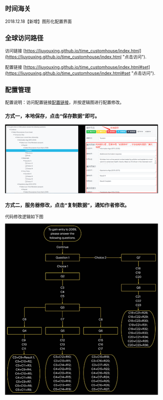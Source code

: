 
## 时间海关

2018.12.18【新增】图形化配置界面

## 全球访问路径

访问链接 [https://liuyouxing.github.io/time_customhouse/index.html](https://liuyouxing.github.io/time_customhouse/index.html "点击访问"). 

配置链接 [https://liuyouxing.github.io/time_customhouse/index.html#set](https://liuyouxing.github.io/time_customhouse/index.html#set "点击访问"). 

## 配置管理

配置说明：访问配置链接[配置链接](https://liuyouxing.github.io/time_customhouse/index.html#set "点击访问")，并按逻辑图进行配置修改。

### 方式一，本地保存，点击“保存数据”即可。

![Alt text](css/img00.png "保存数据")

### 方式二，服务器修改，点击“复制数据”，通知作者修改。

代码修改逻辑如下图

![Alt text](css/img.jpg "按图修改")

